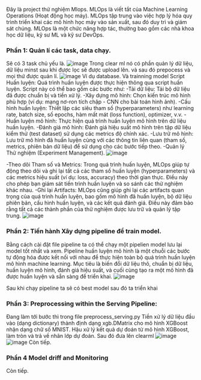 Đây là project thử nghiệm Mlops.
MLOps là viết tắt của Machine Learning Operations (Hoạt động học máy). MLOps tập trung vào việc hợp lý hóa quy trình triển khai các mô hình học máy vào sản xuất, sau đó duy trì và giám sát chúng. MLOps là một chức năng hợp tác, thường bao gồm các nhà khoa học dữ liệu, kỹ sư ML và kỹ sư DevOps.

### Phần 1: Quản lí các task, data chạy.
Sẽ có 3 task chủ yếu là.
![image](https://github.com/user-attachments/assets/c8e367a5-9b95-42d2-b38a-5b138ec2a4b9)
Trong clear ml nó có phần quản lý dữ liệu, dữ liệu minst sau khi được lọc sẽ được upload lên. và sau đó prepocess và mọi thứ được quản lí.
![image](https://github.com/user-attachments/assets/372170ba-1193-4445-b21b-6fd3901eece2)  Ví dụ database.
Và trainning model 
Script Huấn luyện: Quá trình huấn luyện được thực hiện thông qua script huấn luyện. Script này có thể bao gồm các bước như:
  -Tải dữ liệu: Tải bộ dữ liệu đã được chuẩn bị và tiền xử lý.
  -Xây dựng mô hình: Chọn kiến trúc mô hình phù hợp (ví dụ: mạng nơ-ron tích chập - CNN cho bài toán hình ảnh).
  -Cấu hình huấn luyện: Thiết lập các siêu tham số (hyperparameters) như learning rate, batch size, số epochs, hàm mất mát (loss function), optimizer, v.v.
  -Huấn luyện mô hình: Thực hiện quá trình huấn luyện mô hình trên dữ liệu huấn luyện.
  -Đánh giá mô hình: Đánh giá hiệu suất mô hình trên tập dữ liệu kiểm thử (test dataset) sử dụng các metrics độ chính xác.
  -Lưu trữ mô hình: Lưu trữ mô hình đã huấn luyện cùng với các thông tin liên quan (tham số, metrics, phiên bản dữ liệu) để sử dụng cho các bước tiếp theo.
  -Quản lý Thử nghiệm (Experiment Management).
  ![image](https://github.com/user-attachments/assets/b17afeaf-b707-406a-bb49-3b26afa15ed8)

  -Theo dõi Tham số và Metrics: Trong quá trình huấn luyện, MLOps giúp tự động theo dõi và ghi lại tất cả các tham số huấn luyện (hyperparameters) và các metrics hiệu suất (ví dụ: loss, accuracy) theo thời gian thực. Điều này cho phép bạn giám sát tiến trình huấn luyện và so sánh các thử nghiệm khác nhau.
  -Ghi lại Artifacts: MLOps cũng giúp ghi lại các artifacts quan trọng của quá trình huấn luyện, bao gồm mô hình đã huấn luyện, bộ dữ liệu phiên bản, cấu hình huấn luyện, và các kết quả đánh giá. Điều này đảm bảo rằng tất cả các thành phần của thử nghiệm được lưu trữ và quản lý tập trung.
  ![image](https://github.com/user-attachments/assets/18dd48b4-6d5c-4c22-b7f2-edcca6def3e8)
  


### Phần 2: Tiến hành Xây dựng pipeline để train model.
  Bằng cách cài đặt file pipeline ta có thể chạy một pipelien model lưu lại model tốt nhất và xem.
  Pipeline huấn luyện mô hình là một chuỗi các bước tự động hóa được kết nối với nhau để thực hiện toàn bộ quá trình huấn luyện mô hình machine learning. Mục tiêu là biến đổi dữ liệu thô, chuẩn bị dữ liệu, huấn luyện mô hình, đánh giá hiệu suất, và cuối cùng tạo ra một mô hình đã được huấn luyện và sẵn sàng để triển khai.
  ![image](https://github.com/user-attachments/assets/ab08ce68-0fc1-45e4-a334-16c8cbbf0346)

Sau khi chạy pipeline ta sẽ có best model sau đó ta triển khai 

### Phần 3: Preprocessing within the Serving Pipeline:
Đang làm tới bước
thì trong file preprocess_serving.py
Tiền xử lý dữ liệu đầu vào (dạng dictionary) thành định dạng xgb.DMatrix cho mô hình XGBoost nhận dạng chữ số MNIST.
Hậu xử lý kết quả dự đoán từ mô hình XGBoost, làm tròn và trả về nhãn lớp dự đoán.
Sau đó đưa lên clearml
![image](https://github.com/user-attachments/assets/d84443fa-1231-48b3-a77d-368b18f4ead7)
![image](https://github.com/user-attachments/assets/a74f7684-9c47-408b-9f54-42ff1b6d0c5c)
Còn tiếp.
### Phần 4 Model driff and Monitoring
Còn tiếp.



